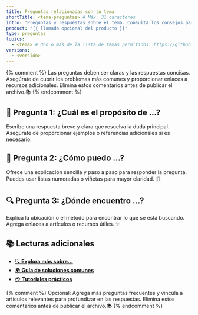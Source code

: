 ```yaml
---
title: Preguntas relacionadas con tu tema  
shortTitle: <tema-preguntas> # Máx. 31 caracteres  
intro: 'Preguntas y respuestas sobre el tema. Consulta los consejos para crear contenido efectivo a continuación. 📊'  
product: "{{ llamada opcional del producto }}"  
type: preguntas  
topics:  
  - <tema> # Uno o más de la lista de temas permitidos: https://github.com/github/docs/blob/main/data/allowed-topics.js  
versions:  
  - <versión>  
---
```


{% comment %}
Las preguntas deben ser claras y las respuestas concisas. Asegúrate de cubrir los problemas más comunes y proporcionar enlaces a recursos adicionales.
Elimina estos comentarios antes de publicar el archivo.📚
{% endcomment %}

## 🔎 Pregunta 1: ¿Cuál es el propósito de ...?

Escribe una respuesta breve y clara que resuelva la duda principal. Asegúrate de proporcionar ejemplos o referencias adicionales si es necesario.  

## 📅 Pregunta 2: ¿Cómo puedo ...?

Ofrece una explicación sencilla y paso a paso para responder la pregunta. Puedes usar listas numeradas o viñetas para mayor claridad. 🗊  

## 🔍 Pregunta 3: ¿Dónde encuentro ...?

Explica la ubicación o el método para encontrar lo que se está buscando. Agrega enlaces a artículos o recursos útiles. ✨  

## 📚 Lecturas adicionales

- [🔍 **Explora más sobre...**](URL-del-artículo)  
- [🌍 **Guía de soluciones comunes**](URL-del-artículo)  
- [💳 **Tutoriales prácticos**](URL-del-artículo)  

{% comment %}
Opcional: Agrega más preguntas frecuentes y vincúla a artículos relevantes para profundizar en las respuestas.
  Elimina estos comentarios antes de publicar el archivo.📚
{% endcomment %}
